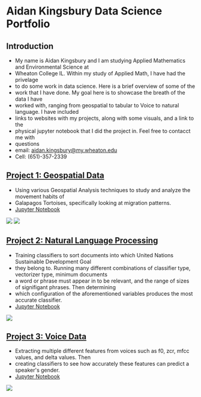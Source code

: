 # Aidan Kingsbury Data Science Portfolio
## Introduction
* My name is Aidan Kingsbury and I am studying Applied Mathematics and Environmental Science at
* Wheaton College IL. Within my study of Applied Math, I have had the privelage
* to do some work in data science. Here is a brief overview of some of the 
* work that I have done. My goal here is to showcase the breath of the data I have
* worked with, ranging from geospatial to tabular to Voice to natural language. I have included
* links to websites with my projects, along with some visuals, and a link to the 
* physical jupyter notebook that I did the project in. Feel free to contacct me with
* questions 
* email: aidan.kingsbury@my.wheaton.edu
* Cell: (651)-357-2339


## [Project 1: Geospatial Data](https://Akingz123.github.io/Portfolio/Project_02.html)
* Using various Geospatial Analysis techniques to study and analyze the movement habits of
* Galapagos Tortoises, specifically looking at migration patterns.
* [Jupyter Notebook](https://github.com/Akingz123/Portfolio/blob/main/Project_02.ipynb)

![](https://github.com/Akingz123/Portfolio/blob/main/Tortoise_map.png)
![](https://github.com/Akingz123/Portfolio/blob/main/Lat_graph.png)

## [Project 2: Natural Language Processing](https://Akingz123.github.io/Portfolio/Project_03.html)
* Training classifiers to sort documents into which United Nations Sustainable Development Goal
* they belong to. Running many different combinations of classifier type, vectorizer type, minimum documents
* a word or phrase must appear in to be relevant, and the range of sizes of signifigant phrases. Then determining
* which configuration of the aforementioned variables produces the most accurate classifier.
* [Jupyter Notebook](https://github.com/Akingz123/Portfolio/blob/main/Project_03.ipynb)

![](https://github.com/Akingz123/Portfolio/blob/main/nlp_output.png)

## [Project 3: Voice Data](https://Akingz123.github.io/Portfolio/HW_09.html)
* Extracting multiple different features from voices such as f0, zcr, mfcc values, and delta values. Then
* creating classifiers to see how accurately these features can predict a speaker's gender.
* [Jupyter Notebook](https://github.com/Akingz123/Portfolio/blob/main/Project_02.ipynb)

![](https://github.com/Akingz123/Portfolio/blob/main/classifier_table.png)
